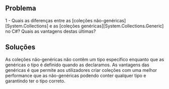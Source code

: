 ## Problema

1 - Quais as diferenças entre as [coleções não-genéricas][System.Collections]
e as [coleções genéricas][System.Collections.Generic] no C#? Quais as
vantagens destas últimas?

## Soluções

As coleções não-genéricas não contêm um tipo específico enquanto que as
genéricas o tipo é definido quando as declaramos. As vantagens das genéricas
é que permite aos utilizadores criar coleções com uma melhor performance
que as não-genéricas podendo conter qualquer tipo e garantindo ter o tipo correto.
